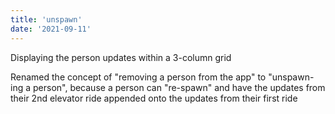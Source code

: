 ```yaml
---
title: 'unspawn'
date: '2021-09-11'
---
```


Displaying the person updates within a 3-column grid

Renamed the concept of "removing a person from the app" to "unspawn-ing a person", because a person can "re-spawn" and have the updates from their 2nd elevator ride appended onto the updates from their first ride

